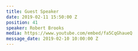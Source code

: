 ```yaml
---
title: Guest Speaker
date: 2019-02-11 15:50:00 Z
position: 41
speaker: Robert Brooks
media: https://www.youtube.com/embed/fa5CqGhaueQ
message_date: 2019-02-10 10:00:00 Z
---
```


